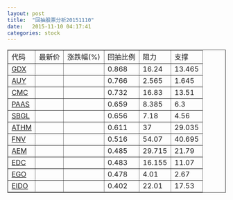 ```yaml
---
layout: post
title:  "回抽股票分析20151110"
date:   2015-11-10 04:17:41
categories: stock
---
```

<script type="text/javascript">
var stockList = []
stockList.push('gb_gdx');
stockList.push('gb_auy');
stockList.push('gb_cmc');
stockList.push('gb_paas');
stockList.push('gb_sbgl');
stockList.push('gb_athm');
stockList.push('gb_fnv');
stockList.push('gb_aem');
stockList.push('gb_edc');
stockList.push('gb_ego');
stockList.push('gb_eido');
</script>
<table border="1">
 <tr>
 <td>代码</td>
 <td>最新价</td>
 <td>涨跌幅(%)</td>
 <td>回抽比例</td>
 <td>阻力</td>
 <td>支撑</td>
</tr>
  <tr id="gdx">
  <td><a href="http://stock.finance.sina.com.cn/usstock/quotes/GDX.html" target="_blank">GDX</a></td><td></td><td></td><td>0.868</td><td>16.24</td><td>13.465</td></tr>
  <tr id="auy">
  <td><a href="http://stock.finance.sina.com.cn/usstock/quotes/AUY.html" target="_blank">AUY</a></td><td></td><td></td><td>0.766</td><td>2.565</td><td>1.645</td></tr>
  <tr id="cmc">
  <td><a href="http://stock.finance.sina.com.cn/usstock/quotes/CMC.html" target="_blank">CMC</a></td><td></td><td></td><td>0.732</td><td>16.83</td><td>13.51</td></tr>
  <tr id="paas">
  <td><a href="http://stock.finance.sina.com.cn/usstock/quotes/PAAS.html" target="_blank">PAAS</a></td><td></td><td></td><td>0.659</td><td>8.385</td><td>6.3</td></tr>
  <tr id="sbgl">
  <td><a href="http://stock.finance.sina.com.cn/usstock/quotes/SBGL.html" target="_blank">SBGL</a></td><td></td><td></td><td>0.656</td><td>7.18</td><td>4.56</td></tr>
  <tr id="athm">
  <td><a href="http://stock.finance.sina.com.cn/usstock/quotes/ATHM.html" target="_blank">ATHM</a></td><td></td><td></td><td>0.611</td><td>37</td><td>29.035</td></tr>
  <tr id="fnv">
  <td><a href="http://stock.finance.sina.com.cn/usstock/quotes/FNV.html" target="_blank">FNV</a></td><td></td><td></td><td>0.516</td><td>54.07</td><td>40.695</td></tr>
  <tr id="aem">
  <td><a href="http://stock.finance.sina.com.cn/usstock/quotes/AEM.html" target="_blank">AEM</a></td><td></td><td></td><td>0.485</td><td>29.715</td><td>21.79</td></tr>
  <tr id="edc">
  <td><a href="http://stock.finance.sina.com.cn/usstock/quotes/EDC.html" target="_blank">EDC</a></td><td></td><td></td><td>0.483</td><td>16.155</td><td>11.07</td></tr>
  <tr id="ego">
  <td><a href="http://stock.finance.sina.com.cn/usstock/quotes/EGO.html" target="_blank">EGO</a></td><td></td><td></td><td>0.478</td><td>4.01</td><td>2.67</td></tr>
  <tr id="eido">
  <td><a href="http://stock.finance.sina.com.cn/usstock/quotes/EIDO.html" target="_blank">EIDO</a></td><td></td><td></td><td>0.402</td><td>22.01</td><td>17.53</td></tr>
</table>
